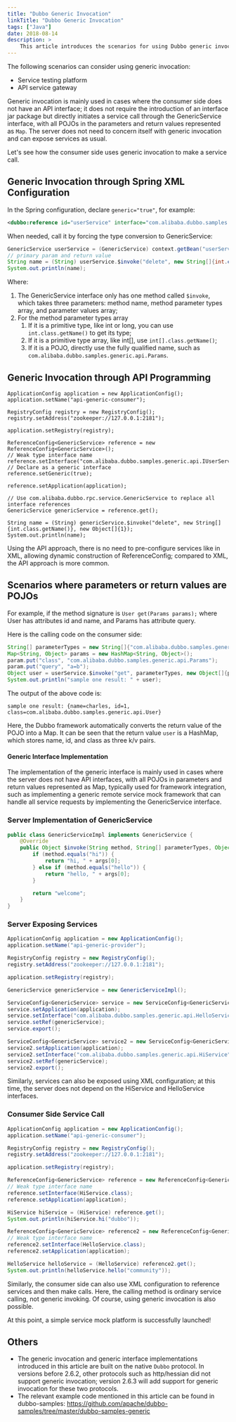 ```yaml
---
title: "Dubbo Generic Invocation"
linkTitle: "Dubbo Generic Invocation"
tags: ["Java"]
date: 2018-08-14
description: > 
    This article introduces the scenarios for using Dubbo generic invocation and related examples
---
```



The following scenarios can consider using generic invocation:

- Service testing platform
- API service gateway

Generic invocation is mainly used in cases where the consumer side does not have an API interface; it does not require the introduction of an interface jar package but directly initiates a service call through the GenericService interface, with all POJOs in the parameters and return values represented as `Map`. The server does not need to concern itself with generic invocation and can expose services as usual.

Let's see how the consumer side uses generic invocation to make a service call.

## Generic Invocation through Spring XML Configuration

In the Spring configuration, declare `generic="true"`, for example:

```xml
<dubbo:reference id="userService" interface="com.alibaba.dubbo.samples.generic.api.IUserService" generic="true"/>
```

When needed, call it by forcing the type conversion to GenericService:

```java
GenericService userService = (GenericService) context.getBean("userService");
// primary param and return value
String name = (String) userService.$invoke("delete", new String[]{int.class.getName()}, new Object[]{1});
System.out.println(name);
```

Where:

1. The GenericService interface only has one method called `$invoke`, which takes three parameters: method name, method parameter types array, and parameter values array;
2. For the method parameter types array
   1. If it is a primitive type, like int or long, you can use `int.class.getName()` to get its type;
   2. If it is a primitive type array, like int[], use `int[].class.getName()`;
   3. If it is a POJO, directly use the fully qualified name, such as `com.alibaba.dubbo.samples.generic.api.Params`.

## Generic Invocation through API Programming

```
ApplicationConfig application = new ApplicationConfig();
application.setName("api-generic-consumer");

RegistryConfig registry = new RegistryConfig();
registry.setAddress("zookeeper://127.0.0.1:2181");

application.setRegistry(registry);

ReferenceConfig<GenericService> reference = new ReferenceConfig<GenericService>();
// Weak type interface name
reference.setInterface("com.alibaba.dubbo.samples.generic.api.IUserService");
// Declare as a generic interface
reference.setGeneric(true);

reference.setApplication(application);

// Use com.alibaba.dubbo.rpc.service.GenericService to replace all interface references
GenericService genericService = reference.get();

String name = (String) genericService.$invoke("delete", new String[]{int.class.getName()}, new Object[]{1});
System.out.println(name);
```

Using the API approach, there is no need to pre-configure services like in XML, allowing dynamic construction of ReferenceConfig; compared to XML, the API approach is more common.

## Scenarios where parameters or return values are POJOs

For example, if the method signature is `User get(Params params);` where User has attributes id and name, and Params has attribute query.

Here is the calling code on the consumer side:

```java
String[] parameterTypes = new String[]{"com.alibaba.dubbo.samples.generic.api.Params"};
Map<String, Object> params = new HashMap<String, Object>();
param.put("class", "com.alibaba.dubbo.samples.generic.api.Params");
param.put("query", "a=b");
Object user = userService.$invoke("get", parameterTypes, new Object[]{param});
System.out.println("sample one result: " + user);
```

The output of the above code is:

```shell
sample one result: {name=charles, id=1, class=com.alibaba.dubbo.samples.generic.api.User}
```

Here, the Dubbo framework automatically converts the return value of the POJO into a Map. It can be seen that the return value `user` is a HashMap, which stores name, id, and class as three k/v pairs.

#### Generic Interface Implementation

The implementation of the generic interface is mainly used in cases where the server does not have API interfaces, with all POJOs in parameters and return values represented as Map, typically used for framework integration, such as implementing a generic remote service mock framework that can handle all service requests by implementing the GenericService interface.

### Server Implementation of GenericService

```java
public class GenericServiceImpl implements GenericService {
    @Override
    public Object $invoke(String method, String[] parameterTypes, Object[] args) throws GenericException {
        if (method.equals("hi")) {
            return "hi, " + args[0];
        } else if (method.equals("hello")) {
            return "hello, " + args[0];
        }

        return "welcome";
    }
}
```

### Server Exposing Services

```java
ApplicationConfig application = new ApplicationConfig();
application.setName("api-generic-provider");

RegistryConfig registry = new RegistryConfig();
registry.setAddress("zookeeper://127.0.0.1:2181");

application.setRegistry(registry);

GenericService genericService = new GenericServiceImpl();

ServiceConfig<GenericService> service = new ServiceConfig<GenericService>();
service.setApplication(application);
service.setInterface("com.alibaba.dubbo.samples.generic.api.HelloService");
service.setRef(genericService);
service.export();

ServiceConfig<GenericService> service2 = new ServiceConfig<GenericService>();
service2.setApplication(application);
service2.setInterface("com.alibaba.dubbo.samples.generic.api.HiService");
service2.setRef(genericService);
service2.export();
```

Similarly, services can also be exposed using XML configuration; at this time, the server does not depend on the HiService and HelloService interfaces.

### Consumer Side Service Call

```java
ApplicationConfig application = new ApplicationConfig();
application.setName("api-generic-consumer");

RegistryConfig registry = new RegistryConfig();
registry.setAddress("zookeeper://127.0.0.1:2181");

application.setRegistry(registry);

ReferenceConfig<GenericService> reference = new ReferenceConfig<GenericService>();
// Weak type interface name
reference.setInterface(HiService.class);
reference.setApplication(application);

HiService hiService = (HiService) reference.get();
System.out.println(hiService.hi("dubbo"));

ReferenceConfig<GenericService> reference2 = new ReferenceConfig<GenericService>();
// Weak type interface name
reference2.setInterface(HelloService.class);
reference2.setApplication(application);

HelloService helloService = (HelloService) reference2.get();
System.out.println(helloService.hello("community"));
```

Similarly, the consumer side can also use XML configuration to reference services and then make calls. Here, the calling method is ordinary service calling, not generic invoking. Of course, using generic invocation is also possible.

At this point, a simple service mock platform is successfully launched!

## Others

* The generic invocation and generic interface implementations introduced in this article are built on the native `Dubbo` protocol. In versions before 2.6.2, other protocols such as http/hessian did not support generic invocation; version 2.6.3 will add support for generic invocation for these two protocols.
* The relevant example code mentioned in this article can be found in dubbo-samples: https://github.com/apache/dubbo-samples/tree/master/dubbo-samples-generic
